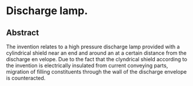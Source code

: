 # Discharge lamp.

## Abstract
The invention relates to a high pressure discharge lamp provided with a cylindrical shield near an end and around an at a certain distance from the discharge en velope. Due to the fact that the clyndrical shield according to the invention is electrically insulated from current conveying parts, migration of filling constituents through the wall of the discharge envelope is counteracted.